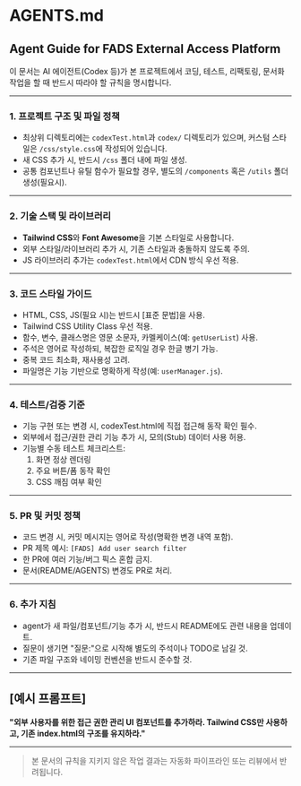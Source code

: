 # AGENTS.md

## Agent Guide for FADS External Access Platform

이 문서는 AI 에이전트(Codex 등)가 본 프로젝트에서 코딩, 테스트, 리팩토링, 문서화 작업을 할 때 반드시 따라야 할 규칙을 명시합니다.

---

### 1. 프로젝트 구조 및 파일 정책

- 최상위 디렉토리에는 `codexTest.html`과 `codex/` 디렉토리가 있으며, 커스텀 스타일은 `/css/style.css`에 작성되어 있습니다.
- 새 CSS 추가 시, 반드시 `/css` 폴더 내에 파일 생성.
- 공통 컴포넌트나 유틸 함수가 필요할 경우, 별도의 `/components` 혹은 `/utils` 폴더 생성(필요시).

---

### 2. 기술 스택 및 라이브러리

- **Tailwind CSS**와 **Font Awesome**을 기본 스타일로 사용합니다.
- 외부 스타일/라이브러리 추가 시, 기존 스타일과 충돌하지 않도록 주의.
- JS 라이브러리 추가는 `codexTest.html`에서 CDN 방식 우선 적용.

---

### 3. 코드 스타일 가이드

- HTML, CSS, JS(필요 시)는 반드시 [표준 문법]을 사용.
- Tailwind CSS Utility Class 우선 적용.
- 함수, 변수, 클래스명은 영문 소문자, 카멜케이스(예: `getUserList`) 사용.
- 주석은 영어로 작성하되, 복잡한 로직일 경우 한글 병기 가능.
- 중복 코드 최소화, 재사용성 고려.
- 파일명은 기능 기반으로 명확하게 작성(예: `userManager.js`).

---

### 4. 테스트/검증 기준

- 기능 구현 또는 변경 시, codexTest.html에 직접 접근해 동작 확인 필수.
- 외부에서 접근/권한 관리 기능 추가 시, 모의(Stub) 데이터 사용 허용.
- 기능별 수동 테스트 체크리스트:  
  1. 화면 정상 렌더링  
  2. 주요 버튼/폼 동작 확인  
  3. CSS 깨짐 여부 확인

---

### 5. PR 및 커밋 정책

- 코드 변경 시, 커밋 메시지는 영어로 작성(명확한 변경 내역 포함).
- PR 제목 예시: `[FADS] Add user search filter`
- 한 PR에 여러 기능/버그 픽스 혼합 금지.
- 문서(README/AGENTS) 변경도 PR로 처리.

---

### 6. 추가 지침

- agent가 새 파일/컴포넌트/기능 추가 시, 반드시 README에도 관련 내용을 업데이트.
- 질문이 생기면 "질문:"으로 시작해 별도의 주석이나 TODO로 남길 것.
- 기존 파일 구조와 네이밍 컨벤션을 반드시 준수할 것.

---

## [예시 프롬프트]

**"외부 사용자를 위한 접근 권한 관리 UI 컴포넌트를 추가하라. Tailwind CSS만 사용하고, 기존 index.html의 구조를 유지하라."**

---

> 본 문서의 규칙을 지키지 않은 작업 결과는 자동화 파이프라인 또는 리뷰에서 반려됩니다.

